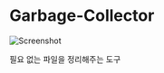 # Garbage-Collector
![Screenshot](https://user-images.githubusercontent.com/22251251/51394013-8d2de280-1b7c-11e9-9317-4fa7f8aae980.png)

필요 없는 파일을 정리해주는 도구
